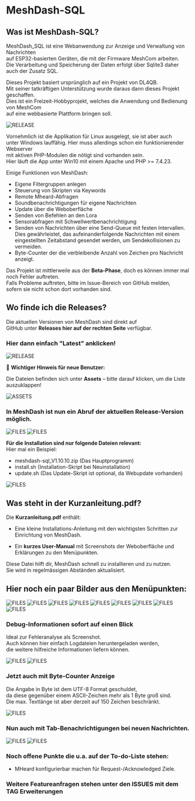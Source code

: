 # MeshDash-SQL

## Was ist MeshDash-SQL?

MeshDash_SQL ist eine Webanwendung zur Anzeige und Verwaltung von Nachrichten  
auf ESP32-basierten Geräten, die mit der Firmware MeshCom arbeiten.  
Die Verarbeitung und Speicherung der Daten erfolgt über Sqlite3 daher auch der Zusatz SQL.

Dieses Projekt basiert ursprünglich auf ein Projekt von DL4QB.  
Mit seiner tatkräftigen Unterstützung wurde daraus dann dieses Projekt geschaffen.  
Dies ist ein Freizeit-Hobbyprojekt, welches die Anwendung und Bedienung von MeshCom  
auf eine webbasierte Plattform bringen soll.

![RELEASE](/docs/front_menu.jpg)

Vornehmlich ist die Applikation für Linux ausgelegt, sie ist aber auch  
unter Windows lauffähig. Hier muss allerdings schon ein funktionierender Webserver  
mit aktiven PHP-Modulen die nötigt sind vorhanden sein.  
Hier läuft die App unter Win10 mit einem Apache und PHP >= 7.4.23.

Einige Funktionen von MeshDash:

- Eigene Filtergruppen anlegen
- Steuerung von Skripten via Keywords
- Remote Mheard-Abfragen
- Soundbenachrichtigungen für eigene Nachrichten
- Update über die Weboberfläche
- Senden von Befehlen an den Lora
- Sensorabfragen mit Schwellwertbenachrichtigung
- Senden von Nachrichten über eine Send-Queue mit festen Intervallen.  
  Dies gewährleistet, das aufeinanderfolgende Nachrichten mit einem  
  eingestellten Zeitabstand gesendet werden, um Sendekollisionen zu vermeiden.
- Byte-Counter der die verbleibende Anzahl von Zeichen pro Nachricht anzeigt.

Das Projekt ist mittlerweile aus der **Beta-Phase**, doch es können immer mal noch Fehler auftreten.  
Falls Probleme auftreten, bitte im Issue-Bereich von GitHub melden,  
sofern sie nicht schon dort vorhanden sind.

## Wo finde ich die Releases?

Die aktuellen Versionen von MeshDash sind direkt auf  
GitHub unter **Releases hier auf der rechten Seite** verfügbar.  

### Hier dann einfach "Latest" anklicken!
![RELEASE](/docs/release.jpg)

🔴 **Wichtiger Hinweis für neue Benutzer:**

Die Dateien befinden sich unter **Assets** – bitte darauf klicken, um die Liste auszuklappen!

![ASSETS](/docs/assets.jpg)

### In MeshDash ist nun ein Abruf der aktuellen Release-Version möglich.
![FILES](/docs/update_menu.jpg)
![FILES](/docs/50_md_release_version.jpg)

**Für die Installation sind nur folgende Dateien relevant:**  
Hier mal ein Beispiel:
- meshdash-sql_V1.10.10.zip (Das Hauptprogramm)
- install.sh (Installation-Skript bei Neuinstallation)
- update.sh (Das Update-Skript ist optional, da Webupdate vorhanden)

![FILES](/docs/files.jpg)

## Was steht in der Kurzanleitung.pdf?

Die **Kurzanleitung.pdf** enthält:


- Eine kleine Installations-Anleitung mit den wichtigsten Schritten zur Einrichtung von MeshDash.

- Ein **kurzes User-Manual** mit Screenshots der Weboberfläche und Erklärungen zu den Menüpunkten.

Diese Datei hilft dir, MeshDash schnell zu installieren und zu nutzen.  
Sie wird in regelmässigen Abständen aktualisiert.

## Hier noch ein paar Bilder aus den Menüpunkten:

![FILES](/docs/01_config.jpg)
![FILES](/docs/01_1_send_queue.jpg)
![FILES](/docs/02_alert.jpg)
![FILES](/docs/03_keyword.jpg)
![FILES](/docs/04_update.jpg)
![FILES](/docs/10_groups.jpg)
![FILES](/docs/20_mheard.jpg)
![FILES](/docs/30_send_command.jpg)
![FILES](/docs/31_send_command.jpg)

### Debug-Informationen sofort auf einen Blick
Ideal zur Fehleranalyse als Screenshot.  
Auch können hier einfach Logdateien heruntergeladen werden,  
die weitere hilfreiche Informationen liefern können.

![FILES](/docs/33_debug_info.jpg)
![FILES](/docs/33_debug_info_logs.jpg)

### Jetzt auch mit Byte-Counter Anzeige  
Die Angabe in Byte ist dem UTF-8 Format geschuldet,  
da diese gegenüber einem ASCII-Zeichen mehr als 1 Byte groß sind.  
Die max. Textlänge ist aber derzeit auf 150 Zeichen beschränkt.

![FILES](/docs/34_msg_byte_counter.jpg)


### Nun auch mit Tab-Benachrichtigungen bei neuen Nachrichten.
![FILES](/docs/60_desktop_tab_alert.jpg)
![FILES](/docs/61_handy_Tab_alert.jpg)

### Noch offene Punkte die u.a. auf der To-do-Liste stehen:
- MHeard konfigurierbar machen für Request-/Acknowledged Ziele.

### Weitere Featureanfragen stehen unter den ISSUES mit dem TAG Erweiterungen


  
  
